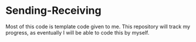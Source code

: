 # Sending-Receiving

Most of this code is template code given to me. This repository will track my progress, as eventually I will be able to code this by myself.
